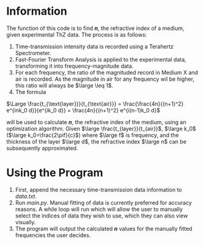 # Information
The function of this code is to find ***n***, the refractive index of a medium, given experimental ThZ data. The process is as follows:

1. Time-transmission intensity data is recorded using a Terahertz Spectrometer.
2. Fast-Fourier Transform Analysis is applied to the experimental data, transforming it into frequency-magnitude data.
3. For each frequency, the ratio of the magnituded record in Medium X and air is recorded. As the magnitude in air for any frequency wil be higher, this ratio will always be $\large \leq 1$.
4. The formula 

$\Large \frac{t_{\text{layer}}}{t_{\text{air}}} = \frac{\frac{4n}{(n+1)^2} e^{ink_0 d}}{e^{ik_0 d}} = \frac{4n}{(n+1)^2} e^{i(n-1)k_0 d}$

will be used to calculate ***n***, the refractive index of the medium, using an optimization algorithm. Given $\large \frac{t_{layer}}{t_{air}}$, $\large k_0$ ($\large k_0=\frac{2\pif}{c}$) where $\large f$ is frequency, and the thickness of the layer $\large d$, the refractive index $\large n$ can be subsequently approximated.

# Using the Program
1. First, append the necessary time-transmission data information to *data.txt*.
2. Run *main.py*. Manual fitting of data is currently preferred for accuracy reasons. A while loop will run which will allow the user to manually select the indices of data they wish to use, which they can also view visually.
3. The program will output the calculated ***n*** values for the manually fitted frequencies the user decides.
